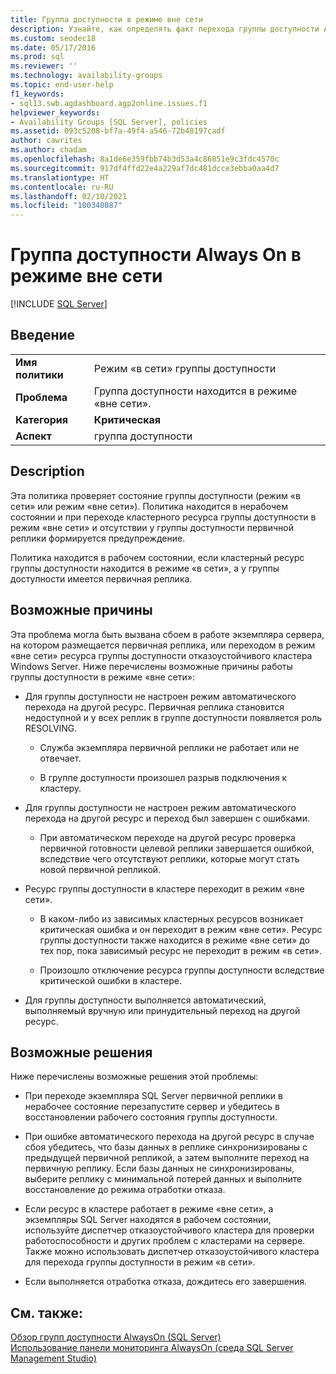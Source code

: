 ```yaml
---
title: Группа доступности в режиме вне сети
description: Узнайте, как определять факт перехода группы доступности Always On в автономный режим и возможные причины.
ms.custom: seodec18
ms.date: 05/17/2016
ms.prod: sql
ms.reviewer: ''
ms.technology: availability-groups
ms.topic: end-user-help
f1_keywords:
- sql13.swb.agdashboard.agp2online.issues.f1
helpviewer_keywords:
- Availability Groups [SQL Server], policies
ms.assetid: 093c5208-bf7a-49f4-a546-72b48197cadf
author: cawrites
ms.author: chadam
ms.openlocfilehash: 8a1de6e359fbb74b3d53a4c86851e9c3fdc4570c
ms.sourcegitcommit: 917df4ffd22e4a229af7dc481dcce3ebba0aa4d7
ms.translationtype: HT
ms.contentlocale: ru-RU
ms.lasthandoff: 02/10/2021
ms.locfileid: "100340887"
---
```

# <a name="always-on-availability-group-is-offline"></a>Группа доступности Always On в режиме вне сети
[!INCLUDE [SQL Server](../../../includes/applies-to-version/sqlserver.md)]
    
## <a name="introduction"></a>Введение  
  
|||  
|-|-|  
|**Имя политики**|Режим «в сети» группы доступности|  
|**Проблема**|Группа доступности находится в режиме «вне сети».|  
|**Категория**|**Критическая**|  
|**Аспект**|группа доступности|  
  
## <a name="description"></a>Description  
 Эта политика проверяет состояние группы доступности (режим «в сети» или режим «вне сети»). Политика находится в нерабочем состоянии и при переходе кластерного ресурса группы доступности в режим «вне сети» и отсутствии у группы доступности первичной реплики формируется предупреждение.  
  
 Политика находится в рабочем состоянии, если кластерный ресурс группы доступности находится в режиме «в сети», а у группы доступности имеется первичная реплика.
  
## <a name="possible-causes"></a>Возможные причины  
 Эта проблема могла быть вызвана сбоем в работе экземпляра сервера, на котором размещается первичная реплика, или переходом в режим «вне сети» ресурса группы доступности отказоустойчивого кластера Windows Server. Ниже перечислены возможные причины работы группы доступности в режиме «вне сети»:  
  
-   Для группы доступности не настроен режим автоматического перехода на другой ресурс. Первичная реплика становится недоступной и у всех реплик в группе доступности появляется роль RESOLVING.  
  
    -   Служба экземпляра первичной реплики не работает или не отвечает.  
  
    -   В группе доступности произошел разрыв подключения к кластеру.  
  
-   Для группы доступности не настроен режим автоматического перехода на другой ресурс и переход был завершен с ошибками.  
  
    -   При автоматическом переходе на другой ресурс проверка первичной готовности целевой реплики завершается ошибкой, вследствие чего отсутствуют реплики, которые могут стать новой первичной репликой.  
  
-   Ресурс группы доступности в кластере переходит в режим «вне сети».  
  
    -   В каком-либо из зависимых кластерных ресурсов возникает критическая ошибка и он переходит в режим «вне сети». Ресурс группы доступности также находится в режиме «вне сети» до тех пор, пока зависимый ресурс не переходит в режим «в сети».  
  
    -   Произошло отключение ресурса группы доступности вследствие критической ошибки в кластере.  
  
-   Для группы доступности выполняется автоматический, выполняемый вручную или принудительный переход на другой ресурс.  
  
## <a name="possible-solutions"></a>Возможные решения  
 Ниже перечислены возможные решения этой проблемы:  
  
-   При переходе экземпляра SQL Server первичной реплики в нерабочее состояние перезапустите сервер и убедитесь в восстановлении рабочего состояния группы доступности.  
  
-   При ошибке автоматического перехода на другой ресурс в случае сбоя убедитесь, что базы данных в реплике синхронизированы с предыдущей первичной репликой, а затем выполните переход на первичную реплику. Если базы данных не синхронизированы, выберите реплику с минимальной потерей данных и выполните восстановление до режима отработки отказа.  
  
-   Если ресурс в кластере работает в режиме «вне сети», а экземпляры SQL Server находятся в рабочем состоянии, используйте диспетчер отказоустойчивого кластера для проверки работоспособности и других проблем с кластерами на сервере. Также можно использовать диспетчер отказоустойчивого кластера для перехода группы доступности в режим «в сети».  
  
-   Если выполняется отработка отказа, дождитесь его завершения.  
  
## <a name="see-also"></a>См. также:  
 [Обзор групп доступности AlwaysOn (SQL Server)](../../../database-engine/availability-groups/windows/overview-of-always-on-availability-groups-sql-server.md)   
 [Использование панели мониторинга AlwaysOn (среда SQL Server Management Studio)](../../../database-engine/availability-groups/windows/use-the-always-on-dashboard-sql-server-management-studio.md)  
  
  
